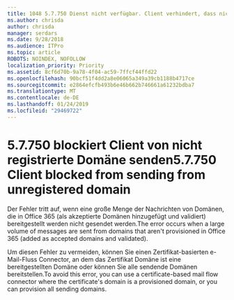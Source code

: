 ```yaml
---
title: 1048 5.7.750 Dienst nicht verfügbar. Client verhindert, dass nicht registrierte Domänen senden
ms.author: chrisda
author: chrisda
manager: serdars
ms.date: 9/28/2018
ms.audience: ITPro
ms.topic: article
ROBOTS: NOINDEX, NOFOLLOW
localization_priority: Priority
ms.assetid: 8cf6d70b-9a78-4f04-ac59-7ffcf44ffd22
ms.openlocfilehash: 90bcf51f4dd2a8e06065a349a39cb1188b4717ce
ms.sourcegitcommit: e2864efcfb493b6e46b662b746661a61232bdba7
ms.translationtype: MT
ms.contentlocale: de-DE
ms.lasthandoff: 01/24/2019
ms.locfileid: "29469722"
---
```

# <a name="57750-client-blocked-from-sending-from-unregistered-domain"></a><span data-ttu-id="5b718-103">5.7.750 blockiert Client von nicht registrierte Domäne senden</span><span class="sxs-lookup"><span data-stu-id="5b718-103">5.7.750 Client blocked from sending from unregistered domain</span></span>

<span data-ttu-id="5b718-104">Der Fehler tritt auf, wenn eine große Menge der Nachrichten von Domänen, die in Office 365 (als akzeptierte Domänen hinzugefügt und validiert) bereitgestellt werden nicht gesendet werden.</span><span class="sxs-lookup"><span data-stu-id="5b718-104">The error occurs when a large volume of messages are sent from domains that aren't provisioned in Office 365 (added as accepted domains and validated).</span></span>
  
<span data-ttu-id="5b718-105">Um diesen Fehler zu vermeiden, können Sie einen Zertifikat-basierten e-Mail-Fluss Connector, an dem das Zertifikat Domäne ist eine bereitgestellten Domäne oder können Sie alle sendende Domänen bereitstellen.</span><span class="sxs-lookup"><span data-stu-id="5b718-105">To avoid this error, you can use a certificate-based mail flow connector where the certificate's domain is a provisioned domain, or you can provision all sending domains.</span></span>
  

